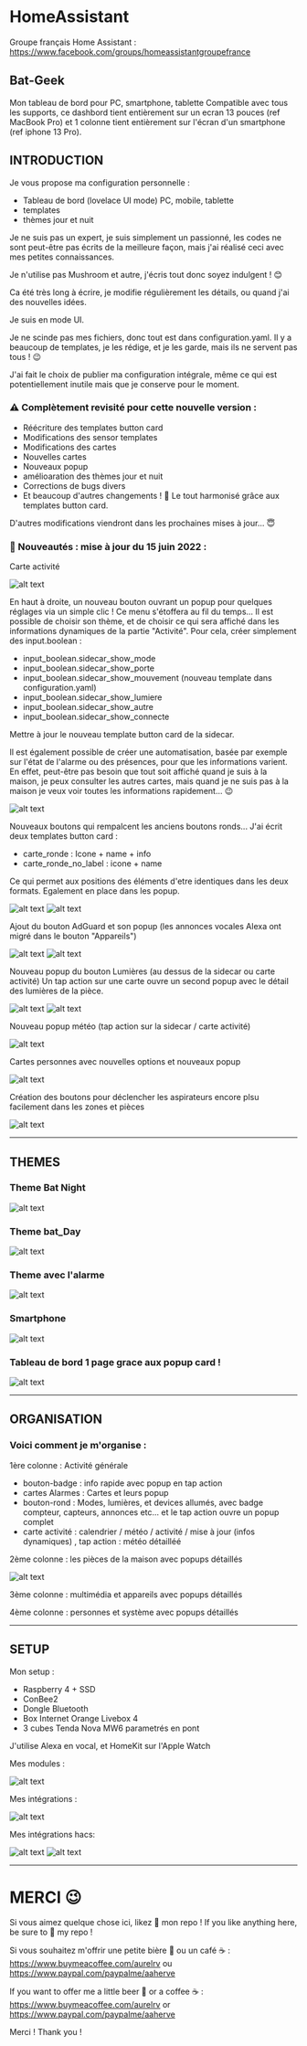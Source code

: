 # HomeAssistant

Groupe français Home Assistant : https://www.facebook.com/groups/homeassistantgroupefrance

## Bat-Geek 
Mon tableau de bord pour PC, smartphone, tablette
Compatible avec tous les supports, ce dashbord tient entièrement sur un ecran 13 pouces (ref MacBook Pro) et 1 colonne tient entièrement sur l'écran d'un smartphone (ref iphone 13 Pro). 

## INTRODUCTION

Je vous propose ma configuration personnelle :
- Tableau de bord (lovelace UI mode) PC, mobile, tablette
- templates
- thèmes jour et nuit

Je ne suis pas un expert, je suis simplement un passionné, les codes ne sont peut-être pas écrits de la meilleure façon, mais j'ai réalisé ceci avec mes petites connaissances.

Je n'utilise pas Mushroom et autre, j'écris tout donc soyez indulgent ! 😊

Ca été très long à écrire, je modifie régulièrement les détails, ou quand j'ai des nouvelles idées. 

Je suis en mode UI.
 
Je ne scinde pas mes fichiers, donc tout est dans configuration.yaml. 
Il y a beaucoup de templates, je les rédige, et je les garde, mais ils ne servent pas tous ! 😉

J'ai fait le choix de publier ma configuration intégrale, même ce qui est potentiellement inutile mais que je conserve pour le moment. 

### ⚠️ Complètement revisité pour cette nouvelle version : 

- Réécriture des templates button card  
- Modifications des sensor templates  
- Modifications des cartes  
- Nouvelles cartes  
- Nouveaux popup  
- amélioaration des thèmes jour et nuit 
- Corrections de bugs divers
- Et beaucoup d'autres changements ! 🤪
Le tout harmonisé grâce aux templates button card.

D'autres modifications viendront dans les prochaines mises à jour... 😇

### 🎉 Nouveautés : mise à jour du 15 juin 2022 : 

Carte activité 

![alt text](https://github.com/herveaurel/HomeAssistant/blob/main/Captures/carte_activite.jpg)

En haut à droite, un nouveau bouton ouvrant un popup pour quelques réglages via un simple clic ! Ce menu s'étoffera au fil du temps...
Il est possible de choisir son thème, et de choisir ce qui sera affiché dans les informations dynamiques de la partie "Activité". 
Pour cela, créer simplement des input.boolean : 
- input_boolean.sidecar_show_mode
- input_boolean.sidecar_show_porte
- input_boolean.sidecar_show_mouvement (nouveau template dans configuration.yaml)
- input_boolean.sidecar_show_lumiere
- input_boolean.sidecar_show_autre
- input_boolean.sidecar_show_connecte

Mettre à jour le nouveau template button card de la sidecar. 

Il est également possible de créer une automatisation, basée par exemple sur l'état de l'alarme ou des présences, pour que les informations varient. En effet, peut-être pas besoin que tout soit affiché quand je suis à la maison, je peux consulter les autres cartes, mais quand je ne suis pas à la maison je veux voir toutes les informations rapidement... 😉

![alt text](https://github.com/herveaurel/HomeAssistant/blob/main/Captures/popup_reglages.jpg)

Nouveaux boutons qui rempalcent les anciens boutons ronds...
J'ai écrit deux templates button card : 
- carte_ronde : Icone + name + info 
- carte_ronde_no_label : icone + name

Ce qui permet aux positions des éléments d'etre identiques dans les deux formats. 
Egalement en place dans les popup. 

![alt text](https://github.com/herveaurel/HomeAssistant/blob/main/Captures/carte_ronde.jpg) ![alt text](https://github.com/herveaurel/HomeAssistant/blob/main/Captures/carte_ronde_popup.jpg)

Ajout du bouton AdGuard et son popup (les annonces vocales Alexa ont migré dans le bouton "Appareils")

![alt text](https://github.com/herveaurel/HomeAssistant/blob/main/Captures/carte_ronde.jpg) ![alt text](https://github.com/herveaurel/HomeAssistant/blob/main/Captures/adguard_popup.jpg)

Nouveau popup du bouton Lumières (au dessus de la sidecar ou carte activité)
Un tap action sur une carte ouvre un second popup avec le détail des lumières de la pièce. 

![alt text](https://github.com/herveaurel/HomeAssistant/blob/main/Captures/popup_lumieres.jpg) ![alt text](https://github.com/herveaurel/HomeAssistant/blob/main/Captures/popup_lumieres_detail.jpg)

Nouveau popup météo (tap action sur la sidecar / carte activité)

![alt text](https://github.com/herveaurel/HomeAssistant/blob/main/Captures/meteo.jpg)

Cartes personnes avec nouvelles options et nouveaux popup 

![alt text](https://github.com/herveaurel/HomeAssistant/blob/main/Captures/persons.jpg)

Création des boutons pour déclencher les aspirateurs encore plsu facilement dans les zones et pièces

![alt text](https://github.com/herveaurel/HomeAssistant/blob/main/Captures/boutons_aspi.jpg)


-----
## THEMES

### Theme Bat Night
![alt text](https://github.com/herveaurel/HomeAssistant/blob/main/Captures/dashboard_night.jpg)

### Theme bat_Day
![alt text](https://github.com/herveaurel/HomeAssistant/blob/main/Captures/dashboard_clear.jpg)

### Theme avec l'alarme
![alt text](https://github.com/herveaurel/HomeAssistant/blob/main/Captures/dashboard_alarm.jpg)



### Smartphone
![alt text](https://github.com/herveaurel/HomeAssistant/blob/main/Captures/dashboard_smartphone.png)

### Tableau de bord 1 page grace aux popup card ! 
![alt text](https://github.com/herveaurel/HomeAssistant/blob/main/Captures/popup.png)

---------------------
 ## ORGANISATION

### Voici comment je m'organise : 

1ère colonne : Activité générale 
- bouton-badge : info rapide avec popup en tap action
- cartes Alarmes : Cartes et leurs popup
- bouton-rond : Modes, lumières, et devices allumés, avec badge compteur, capteurs, annonces etc... et le tap action ouvre un popup complet 
- carte activité : calendrier / météo / activité / mise à jour (infos dynamiques) , tap action : météo détailléé 

2ème colonne : les pièces de la maison avec popups détaillés

![alt text](https://github.com/herveaurel/HomeAssistant/blob/main/Captures/cartes_pieces.jpg)


3ème colonne : multimédia et appareils avec popups détaillés

4ème colonne : personnes et système avec popups détaillés


---------------------

## SETUP 

Mon setup :
- Raspberry 4 + SSD
- ConBee2
- Dongle Bluetooth 
- Box Internet Orange Livebox 4
- 3 cubes Tenda Nova MW6 parametrés en pont 

J'utilise Alexa en vocal, et HomeKit sur l'Apple Watch


Mes modules :

![alt text](https://github.com/herveaurel/HomeAssistant/blob/main/Captures/modules.jpg)

Mes intégrations :

![alt text](https://github.com/herveaurel/HomeAssistant/blob/main/Captures/integrations.jpg)

Mes intégrations  hacs:

![alt text](https://github.com/herveaurel/HomeAssistant/blob/main/Captures/integrations_hacs.jpg)
![alt text](https://github.com/herveaurel/HomeAssistant/blob/main/Captures/integrations_hacs2.jpg)

---------------------

# MERCI 😉

Si vous aimez quelque chose ici, likez 🌟 mon repo !
If you like anything here, be sure to 🌟 my repo !

Si vous souhaitez m'offrir une petite bière 🍺 ou un café ☕️ : https://www.buymeacoffee.com/aurelrv ou https://www.paypal.com/paypalme/aaherve

If you want to offer me a little beer 🍺 or a coffee ☕️ : https://www.buymeacoffee.com/aurelrv or https://www.paypal.com/paypalme/aaherve

Merci ! 
Thank you !